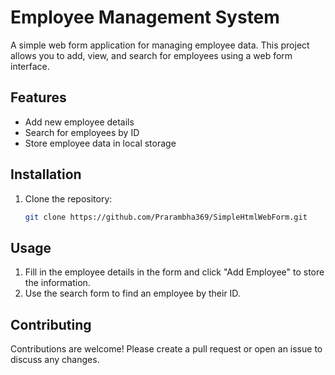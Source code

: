 # Employee Management System

A simple web form application for managing employee data. This project allows you to add, view, and search for employees using a web form interface.
## Features
- Add new employee details
- Search for employees by ID
- Store employee data in local storage
## Installation
1. Clone the repository:
   ```sh
   git clone https://github.com/Prarambha369/SimpleHtmlWebForm.git
   ```

## Usage
1. Fill in the employee details in the form and click "Add Employee" to store the information.
2. Use the search form to find an employee by their ID.


## Contributing
Contributions are welcome! Please create a pull request or open an issue to discuss any changes.
